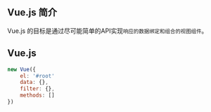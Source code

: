 ## Vue.js 简介
Vue.js 的目标是通过尽可能简单的API实现`响应的数据绑定和组合的视图组件`。


## Vue.js

```javascript
new Vue({
	el: '#root'
	data: {},
	filter: {},
	methods: []
})
```
